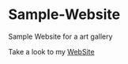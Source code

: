 # Sample-Website
Sample Website for a art gallery

Take a look to my [WebSite](https://anonymous377.github.io/Sample-Website/)
